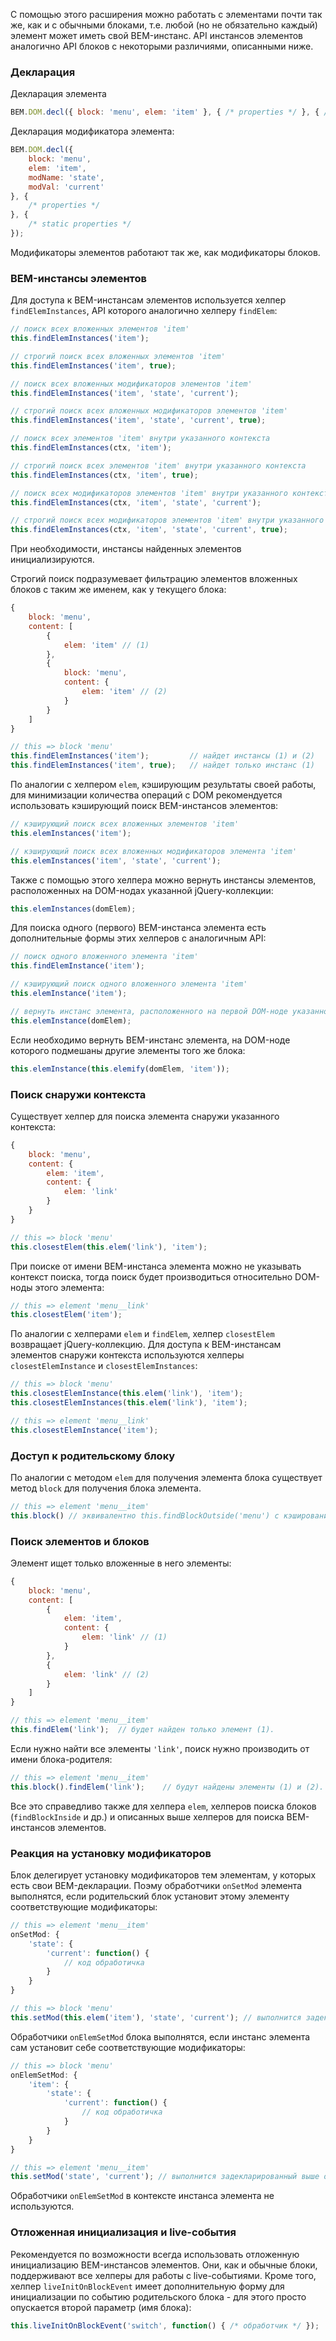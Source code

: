 С помощью этого расширения можно работать с элементами почти так же, как и с обычными блоками, т.е. любой (но не обязательно каждый) элемент может иметь свой BEM-инстанс. API инстансов элементов аналогично API блоков с некоторыми различиями, описанными ниже.

### Декларация

Декларация элемента

```javascript
BEM.DOM.decl({ block: 'menu', elem: 'item' }, { /* properties */ }, { /* static properties */ });
```

Декларация модификатора элемента:

```javascript
BEM.DOM.decl({
    block: 'menu',
    elem: 'item',
    modName: 'state',
    modVal: 'current'
}, {
    /* properties */
}, {
    /* static properties */
});
```

Модификаторы элементов работают так же, как модификаторы блоков.

### BEM-инстансы элементов

Для доступа к BEM-инстансам элементов используется хелпер ```findElemInstances```, API которого аналогично хелперу ```findElem```:

```javascript
// поиск всех вложенных элементов 'item'
this.findElemInstances('item');

// строгий поиск всех вложенных элементов 'item'
this.findElemInstances('item', true);

// поиск всех вложенных модификаторов элементов 'item'
this.findElemInstances('item', 'state', 'current');

// строгий поиск всех вложенных модификаторов элементов 'item'
this.findElemInstances('item', 'state', 'current', true);

// поиск всех элементов 'item' внутри указанного контекста
this.findElemInstances(ctx, 'item');

// строгий поиск всех элементов 'item' внутри указанного контекста
this.findElemInstances(ctx, 'item', true);

// поиск всех модификаторов элементов 'item' внутри указанного контекста
this.findElemInstances(ctx, 'item', 'state', 'current');

// строгий поиск всех модификаторов элементов 'item' внутри указанного контекста
this.findElemInstances(ctx, 'item', 'state', 'current', true);
```

При необходимости, инстансы найденных элементов инициализируются.

Строгий поиск подразумевает фильтрацию элементов вложенных блоков с таким же именем, как у текущего блока:

```javascript
{
    block: 'menu',
    content: [
        {
            elem: 'item' // (1)
        },
        {
            block: 'menu',
            content: {
                elem: 'item' // (2)
            }
        }
    ]
}
```
```javascript
// this => block 'menu'
this.findElemInstances('item');         // найдет инстансы (1) и (2)
this.findElemInstances('item', true);   // найдет только инстанс (1)
```

По аналогии с хелпером ```elem```, кэширующим результаты своей работы, для минимизации количества операций с DOM рекомендуется использовать кэширующий поиск BEM-инстансов элементов:

```javascript
// кэширующий поиск всех вложенных элементов 'item'
this.elemInstances('item');

// кэширующий поиск всех вложенных модификаторов элемента 'item'
this.elemInstances('item', 'state', 'current');
```

Также с помощью этого хелпера можно вернуть инстансы элементов, расположенных на DOM-нодах указанной jQuery-коллекции:

```javascript
this.elemInstances(domElem);
```

Для поиска одного (первого) BEM-инстанса элемента есть дополнительные формы этих хелперов с аналогичным API:

```javascript
// поиск одного вложенного элемента 'item'
this.findElemInstance('item');

// кэширующий поиск одного вложенного элемента 'item'
this.elemInstance('item');

// вернуть инстанс элемента, расположенного на первой DOM-ноде указанной jQuery-коллекции
this.elemInstance(domElem);
```

Если необходимо вернуть BEM-инстанс элемента, на DOM-ноде которого подмешаны другие элементы того же блока:

```javascript
this.elemInstance(this.elemify(domElem, 'item'));
```

### Поиск снаружи контекста

Существует хелпер для поиска элемента снаружи указанного контекста:

```javascript
{
    block: 'menu',
    content: {
        elem: 'item',
        content: {
            elem: 'link'
        }
    }
}
```
```javascript
// this => block 'menu'
this.closestElem(this.elem('link'), 'item');
```

При поиске от имени BEM-инстанса элемента можно не указывать контекст поиска, тогда поиск будет производиться относительно DOM-ноды этого элемента:

```javascript
// this => element 'menu__link'
this.closestElem('item');
```

По аналогии с хелперами ```elem``` и ```findElem```, хелпер ```closestElem``` возвращает jQuery-коллекцию. Для доступа к BEM-инстансам элементов снаружи контекста используются хелперы ```closestElemInstance``` и ```closestElemInstances```:

```javascript
// this => block 'menu'
this.closestElemInstance(this.elem('link'), 'item');
this.closestElemInstances(this.elem('link'), 'item');
```
```javascript
// this => element 'menu__link'
this.closestElemInstance('item');
```

### Доступ к родительскому блоку

По аналогии с методом `elem` для получения элемента блока существует метод `block` для получения блока элемента.

```javascript
// this => element 'menu__item'
this.block() // эквивалентно this.findBlockOutside('menu') с кэшированием результата поиска
```

### Поиск элементов и блоков

Элемент ищет только вложенные в него элементы:

```javascript
{
    block: 'menu',
    content: [
        {
            elem: 'item',
            content: {
                elem: 'link' // (1)
            }
        },
        {
            elem: 'link' // (2)
        }
    ]
}
```

```javascript
// this => element 'menu__item'
this.findElem('link');  // будет найден только элемент (1).
```

Если нужно найти все элементы ```'link'```, поиск нужно производить от имени блока-родителя:

```javascript
// this => element 'menu__item'
this.block().findElem('link');    // будут найдены элементы (1) и (2).
```

Все это справедливо также для хелпера ```elem```, хелперов поиска блоков (```findBlockInside``` и др.) и описанных выше хелперов для поиска BEM-инстансов элементов.

### Реакция на установку модификаторов

Блок делегирует установку модификаторов тем элементам, у которых есть свои BEM-декларации.
Поэму обработчики ```onSetMod``` элемента выполнятся, если родительский блок установит этому элементу соответствующие модификаторы:

```javascript
// this => element 'menu__item'
onSetMod: {
    'state': {
        'current': function() {
            // код обработичка
        }
    }
}
```
```javascript
// this => block 'menu'
this.setMod(this.elem('item'), 'state', 'current'); // выполнится задекларированный выше обработчик
```

Обработчики ```onElemSetMod``` блока выполнятся, если инстанс элемента сам установит себе соответствующие модификаторы:

```javascript
// this => block 'menu'
onElemSetMod: {
    'item': {
        'state': {
            'current': function() {
                // код обработичка
            }
        }
    }
}
```
```javascript
// this => element 'menu__item'
this.setMod('state', 'current'); // выполнится задекларированный выше обработчик
```

Обработчики ```onElemSetMod``` в контексте инстанса элемента не используются.

### Отложенная инициализация и live-события

Рекомендуется по возможности всегда использовать отложенную инициализацию BEM-инстансов элементов. Они, как и обычные блоки, поддерживают все хелперы для работы с live-событиями. Кроме того, хелпер ```liveInitOnBlockEvent``` имеет дополнительную форму для инициализации по событию родительского блока - для этого просто опускается второй параметр (имя блока):

```javascript
this.liveInitOnBlockEvent('switch', function() { /* обработчик */ });
```
